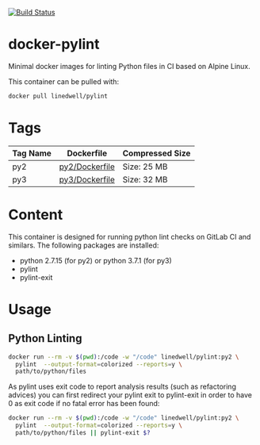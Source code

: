 [![Build Status](https://gitlab.com/linedwell/docker-pylint/badges/master/build.svg)](https://gitlab.com/linedwell/docker-pylint)

# docker-pylint
Minimal docker images for linting Python files in CI based on Alpine Linux.

This container can be pulled with:
```bash
docker pull linedwell/pylint
```
# Tags
| Tag Name | Dockerfile  | Compressed Size |
|---|---|---|
| py2 | [py2/Dockerfile](//github.com/Linedwell/docker-pylint/blob/master/py2/Dockerfile) | Size: 25 MB |
| py3 | [py3/Dockerfile](//github.com/Linedwell/docker-pylint/blob/master/py2/Dockerfile) | Size: 32 MB |

# Content
This container is designed for running python lint checks on GitLab CI and similars. The following packages are installed:
* python 2.7.15 (for py2) or python 3.7.1 (for py3)
* pylint
* pylint-exit

# Usage
## Python Linting
```bash
docker run --rm -v $(pwd):/code -w "/code" linedwell/pylint:py2 \
  pylint  --output-format=colorized --reports=y \
  path/to/python/files
```
As pylint uses exit code to report analysis results (such as refactoring advices) you can first redirect your pylint exit to pylint-exit in order to have 0 as exit code if no fatal error has been found:

```bash
docker run --rm -v $(pwd):/code -w "/code" linedwell/pylint:py2 \
  pylint  --output-format=colorized --reports=y \
  path/to/python/files || pylint-exit $?
```

